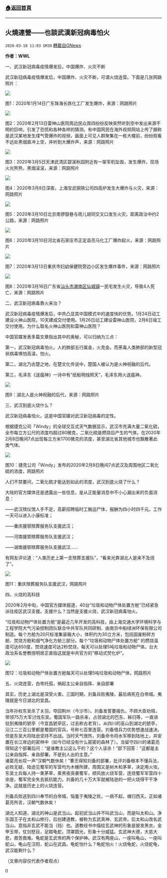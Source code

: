 ###  [:house:返回首頁](https://github.com/ourhimalayas/txt)
---

## 火燒連營——也談武漢新冠病毒怕火
`2020-03-18 11:03 GM30` [轉載自GNews](https://gnews.org/zh-hant/143965/)

**作者：WWL**

一、武汉新冠病毒疫情爆发后，中国爆炸、火灾不断

武汉新冠病毒疫情爆发后，中国爆炸、火灾不断，可谓火烧连营。下面是几张网路照片：

![](https://s3-ap-northeast-1.amazonaws.com/news.guo.offload.media/wp-content/uploads/2020/03/17220948/1-1.gif)

图1：2020年1月14日广东珠海长炼化工厂发生爆炸，来源：网路照片

![](https://s3-ap-northeast-1.amazonaws.com/news.guo.offload.media/wp-content/uploads/2020/03/17221216/2-55.jpg)

图2：2020年2月13日雷神山医院周边民众周四纷纷反映突然听到空中发出来源不明的巨响，引发了恐慌和各种各样的猜测。有中国网民在海外视频网站上传了据称是武汉某地发生煤气管爆炸的视频，画面上可见人群聚集在一栋大楼前，纷纷观看不远处黑烟直冲上空，并听到大爆炸声，来源：网路照片

![](https://s3-ap-northeast-1.amazonaws.com/news.guo.offload.media/wp-content/uploads/2020/03/17221508/3-42.png)

图3：2020年3月5日天津武清区碧溪秋园附近有一架军机坠毁，发生爆炸，现场火光熊熊，黑烟滚滚，来源：网路照片

![](https://s3-ap-northeast-1.amazonaws.com/news.guo.offload.media/wp-content/uploads/2020/03/17221534/4-33.jpg)

图4：2020年3月8日深夜，上海宝武钢铁公司四高炉发生大爆炸与火灾，来源：网路照片

![](https://s3-ap-northeast-1.amazonaws.com/news.guo.offload.media/wp-content/uploads/2020/03/17221554/5-10.jpg)

图5：2020年3月10日北京南锣鼓巷与雨儿胡同交叉口发生火灾，距离政治中约2公路，来源：网路照片

![](https://s3-ap-northeast-1.amazonaws.com/news.guo.offload.media/wp-content/uploads/2020/03/17221715/6-7.jpg)

图6：2020年3月10日河北省石家庄市正定县亮马化工厂爆炸起火，来源：网路照片

![](https://s3-ap-northeast-1.amazonaws.com/news.guo.offload.media/wp-content/uploads/2020/03/17221751/7-13.png)

图7：2020年3月13日重庆市妇幼保健院旁边小区发生爆炸事件，来源：网路照片

![](https://s3-ap-northeast-1.amazonaws.com/news.guo.offload.media/wp-content/uploads/2020/03/17221844/8-7.jpg)

图8：2020年3月16日广东省[汕头市潮南区仙城镇](https://www.epochtimes.com/gb/tag/%E6%B1%95%E5%A4%B4%E5%B8%82%E6%BD%AE%E5%8D%97%E5%8C%BA%E4%BB%99%E5%9F%8E%E9%95%87.html)一民宅发生火灾，导致4人死亡，来源：网路照片

二、武汉新冠病毒靠火来治？

武汉新冠病毒疫情爆发后，中共凸显其中国模式中的速度快的优势。1月24日动工建设火神山医院，10天建成交付使用。1月26日动工建设雷神山医院，2月6日竣工交付使用。为什么取名火神山医院和雷神山医院？

中国官媒发表多篇文章指出其中的奥秘，可以归纳为三点：

第一，武汉新冠病毒怕火。人的肺部五行属金，火克金。而荼毒人类肺部的新型冠状病毒惧怕高温，怕火。

第二，湖北乃古楚之地，在楚文化传说中，楚国人被认为是火神祝融的后代。

第三，毛泽东《送瘟神》一诗中有“纸船明烛照天”，毛泽东用火送瘟神。

![](https://s3-ap-northeast-1.amazonaws.com/news.guo.offload.media/wp-content/uploads/2020/03/17221949/9-16.png)

图9：湖北人是火神祝融的后代，来源：网路照片

三、武汉到底火烧什么？

武汉新冠病毒怕火。这是中国官媒对武汉新冠病毒的定性。

根据捷克公司「Windy」的全球交互式天气数据显示，武汉市充满大量二氧化硫，全市每立方公尺的浓度均超过80微克，二氧化硫是燃烧后产生的气体。在2020年2月8日晚间7点出现每立方米1700微克的浓度，甚至湖北省其他城市也飘散著此类气体。

![](https://s3-ap-northeast-1.amazonaws.com/news.guo.offload.media/wp-content/uploads/2020/03/17222021/10-8.png)

图10：捷克公司「Windy」发布的2020年2月8日晚间7点武汉及周围地区二氧化硫的浓度，网路照片

人们不禁要问，二氧化硫才能达到如此的浓度，武汉到底火烧了什么？

大陆的官方媒体还是透露出一些信息，是从正能量消息中不小心漏出来的负面消息：

——武汉殡仪馆人手不足，高薪招聘临时工搬运尸体，报酬为四小时四千元。工作一天可以进入小康标准；

——重庆援鄂殡葬服务队支援武汉；

——河南援鄂殡葬服务队支援武汉；

——湖南援鄂殡葬服务队支援武汉……

有网友评论道：“人类历史上第一支殡葬支援队”，“看来光靠湖北人是来不及烧了”。

![](https://s3-ap-northeast-1.amazonaws.com/news.guo.offload.media/wp-content/uploads/2020/03/17222047/11-5.jpg)

图11：重庆殡葬服务队支援武汉，网路照片

四、火烧的高科技

2020年2月中旬，中国官方媒体报道，40台“垃圾和动物尸体处置方舱”已经紧急派往疫区武汉支援。支援什么？当然是支援火烧，武汉新冠病毒怕火。

“垃圾和动物尸体处置方舱”是最近几年开发的高科技，由上海交通大学环境科学与工程学院大气污染控制团队联合中共军队共同研制、由南京中船绿洲环保有限公司制造。每个方舱为20尺标准集装箱大小，体积约为30立方米，包括固废粉碎方舱、焚烧方舱和烟气净化方舱三部分。每个“垃圾和动物尸体处置方舱” 的燃烧温度可达850度，焚烧速度可达2秒焚烧，每天可以处理5吨垃圾和动物尸体。台大政治系名誉教授明居正直指这就是中共官方的“移动式焚化炉”。

![](https://s3-ap-northeast-1.amazonaws.com/news.guo.offload.media/wp-content/uploads/2020/03/17222129/12-3.jpg)

图12：垃圾和动物尸体处置方舱每天可以处理5吨垃圾和动物尸体，网路照片

五、火烧连营，白帝托孤，祸起主公亲自指挥、亲自部署

其实，历史上湖北是深受火害。三国时期，刘备兵败夷陵，最后病死在白帝城。夷陵就是今日湖北的宜昌。

当年孙权东吴杀了关羽，夺回荆州（今沙市）。刘备发誓要报仇，不顾大臣劝阻，带领75万大军讨伐东吴。蜀国军队一路杀来，占领湖北的巴东、秭归等，一直进驻到夷陵的猇亭（今宜昌猇亭区，过去称古老背）。从四川的巫山到湖北的猇亭，沿江二三百公里都是蜀国的官兵，号称七百里连营。刘备借兵力优势想速战速决。但是东吴大将陆逊坚持不出战。当时天气很热，刘备命令将水军移到陆地上，并安置在长江岸边的密林中（如今已经没有什么密密的森林了）。当留守四川的诸葛亮得知这个部署后问：“是谁教主公这么干的？这个人该杀！”部下回答：“这都是主公亲自指挥、亲自部署。不是别人出的主意。”<br>诸葛亮长叹一声“汉朝气数休矣！”曹丕得知刘备的部署，批评刘备根本不懂兵法，必败无疑，陆逊见蜀军的军营均为木栅所建，周围又是树木和茅草，决定用火攻。东吴士兵每人持一束茅草，乘黑夜突袭蜀军，顺风放火烧军营，连烧蜀军军营四十余座，蜀军完全失去抵抗能力。刘备的几十万大军就被陆逊的一把火烧得干干净净。这就是历史上的火烧连营。

刘备兵败逃到四川奉节的白帝城，恼羞于夷陵之败，一病不起，魂归西天。正如诸葛亮所言，汉朝气数休矣！

湖北人知道，湖北的神山是武当山。起初武当山并不叫武当山，而是叫太和山。净乐国王子在太和山修行，后创建道教，被称为玄武真神、玄武帝。后太和山改名武当山，意指非玄武不能当（挡）也。道教经书中描绘玄武神的形象是披发黑衣，金甲玉带，仗剑怒目，足踏龟蛇，顶罩圆光，形象十分威猛。玄武神大德，大慈大悲，救苦救难。龟蛇是玄武帝的两个保护神。武汉有两座山，一座叫龟山，一座叫蛇山，龟山在汉阳，蛇山在武昌。龟蛇怕什么？龟蛇怕火！火烧龟蛇，火烧蛇龟，武汉能剩什么？

（文章内容仅代表作者观点）

0
